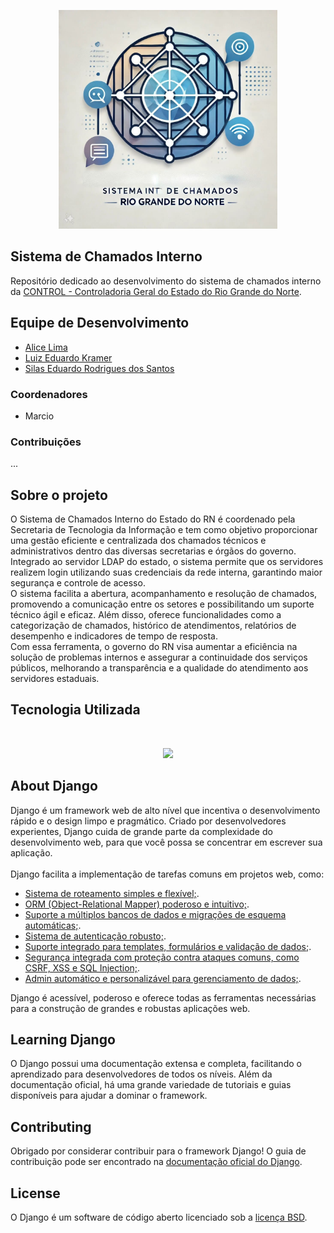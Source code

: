 <p align="center"><a href="#"><img src="src/icon.jpeg" width="350"></a></p>

## Sistema de Chamados Interno 

Repositório dedicado ao desenvolvimento do sistema de chamados interno da [CONTROL - Controladoria Geral do Estado do Rio Grande do Norte](http://www.control.rn.gov.br/).

## Equipe de Desenvolvimento

- [Alice Lima](https://github.com/alicelimas)
- [Luiz Eduardo Kramer](https://github.com/DuduKramer)
- [Silas Eduardo Rodrigues dos Santos](https://github.com/Silas-ER)

### Coordenadores
- Marcio

### Contribuições
  ...

## Sobre o projeto

O Sistema de Chamados Interno do Estado do RN é coordenado pela Secretaria de Tecnologia da Informação e tem como objetivo proporcionar uma gestão eficiente e centralizada dos chamados técnicos e administrativos dentro das diversas secretarias e órgãos do governo. Integrado ao servidor LDAP do estado, o sistema permite que os servidores realizem login utilizando suas credenciais da rede interna, garantindo maior segurança e controle de acesso.
<br>
O sistema facilita a abertura, acompanhamento e resolução de chamados, promovendo a comunicação entre os setores e possibilitando um suporte técnico ágil e eficaz. Além disso, oferece funcionalidades como a categorização de chamados, histórico de atendimentos, relatórios de desempenho e indicadores de tempo de resposta.
<br>
Com essa ferramenta, o governo do RN visa aumentar a eficiência na solução de problemas internos e assegurar a continuidade dos serviços públicos, melhorando a transparência e a qualidade do atendimento aos servidores estaduais.


## Tecnologia Utilizada
<br>
<p align="center"><a href="https://www.djangoproject.com/" target="_blank"><img src="https://static-00.iconduck.com/assets.00/django-original-icon-2048x874-iws4p6y8.png" width="400"></a></p>

## About Django

Django é um framework web de alto nível que incentiva o desenvolvimento rápido e o design limpo e pragmático. Criado por desenvolvedores experientes, Django cuida de grande parte da complexidade do desenvolvimento web, para que você possa se concentrar em escrever sua aplicação.
<br><br>
Django facilita a implementação de tarefas comuns em projetos web, como:

- [Sistema de roteamento simples e flexível;](https://docs.djangoproject.com/en/5.1/).
- [ORM (Object-Relational Mapper) poderoso e intuitivo;](https://docs.djangoproject.com/en/5.1/).
- [Suporte a múltiplos bancos de dados e migrações de esquema automáticas;](https://docs.djangoproject.com/en/5.1/).
- [Sistema de autenticação robusto;](https://docs.djangoproject.com/en/5.1/).
- [Suporte integrado para templates, formulários e validação de dados;](https://docs.djangoproject.com/en/5.1/).
- [Segurança integrada com proteção contra ataques comuns, como CSRF, XSS e SQL Injection;](https://docs.djangoproject.com/en/5.1/).
- [Admin automático e personalizável para gerenciamento de dados;](https://docs.djangoproject.com/en/5.1/).

Django é acessível, poderoso e oferece todas as ferramentas necessárias para a construção de grandes e robustas aplicações web.

## Learning Django

O Django possui uma documentação extensa e completa, facilitando o aprendizado para desenvolvedores de todos os níveis. Além da documentação oficial, há uma grande variedade de tutoriais e guias disponíveis para ajudar a dominar o framework.

## Contributing

Obrigado por considerar contribuir para o framework Django! O guia de contribuição pode ser encontrado na [documentação oficial do Django]([https://laravel.com/docs/contributions](https://docs.djangoproject.com/en/5.1/)).

## License

O Django é um software de código aberto licenciado sob a [licença BSD](https://opensource.org/licenses/MIT).
